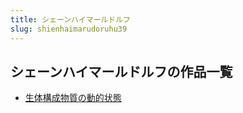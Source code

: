 ```yaml
---
title: シェーンハイマールドルフ
slug: shienhaimarudoruhu39
---
```


## シェーンハイマールドルフの作品一覧

- [生体構成物質の動的状態](shengtigouchengwuzhinodongdezhuangtaic8)

